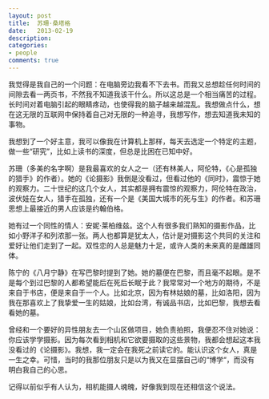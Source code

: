 ```yaml
---
layout: post
title:  苏珊·桑塔格
date:   2013-02-19
description:
categories:
- people
comments: true
---
```

我觉得是我自己的一个问题：在电脑旁边我看不下去书。而我又总想趁任何时间的间隙去看一两页书，不然我不知道我该干什么。所以这总是一个相当痛苦的过程。长时间对着电脑引起的眼睛疼动，也使得我的脑子越来越混乱。我想做点什么，想在这无限的互联网中保持着自己对无限的一种追寻，我想写作，想去知道我未知的事物。


我想到了一个好主意，我可以像我在计算机上那样，每天去选定一个特定的主题，做一些“研究”，比如上读书的深度，但总是比困在已知中好。

苏珊（多美的名字啊）是我最喜欢的女人之一（还有林美人，阿伦特，《心是孤独的猎手》的作者）。她的《论摄影》我倒是没看过，但看过他的《同时》，震惊于她的观察力。二十世纪的这几个女人，其实都是拥有震惊的观察力，阿伦特在政治，波伏娃在女人，猎手在孤独，还有一个是《美国大城市的死与生》的作者。和苏珊思想上最接近的男人应该是约翰伯格。

她有过一个同性的情人：安妮·莱柏维兹。这个人有很多我们熟知的摄影作品，比如小野洋子和列浓那一张。两人也都算是犹太人，估计是对摄影这个共同的关注和爱好让他们走到了一起。双性恋的人总是魅力十足，或许人类的未来真的是雌雄同体。

陈宁的《八月宁静》在写巴黎时提到了她。她的墓便在巴黎，而且毫不起眼。是不是每个到过巴黎的人都希望能后在死后长眠于此？我常常对一个地方的期待，不是来自于书店，便是来自于一个人。比如北京，因为有林姑娘的墓，比如洛阳，因为我在那喜欢上了我挚爱一生的姑娘，比如台湾，有诚品书店，比如巴黎，我想去看看她的墓。

曾经和一个要好的异性朋友去一个山区做项目，她负责拍照，我便忍不住对她说：你应该学学摄影。因为每次看到相机和它欲要摄取的这些景物，我都会想起这本我没看过的《论摄影》。我想，我一定会在我死之前读它的。能认识这个女人，真是一生之幸。可惜，当时的我那位朋友只是以为我又在显摆自己i的“博学“，而没有明白我自己的心思。

记得以前似乎有人认为，相机能摄人魂魄，好像我到现在还相信这个说法。

